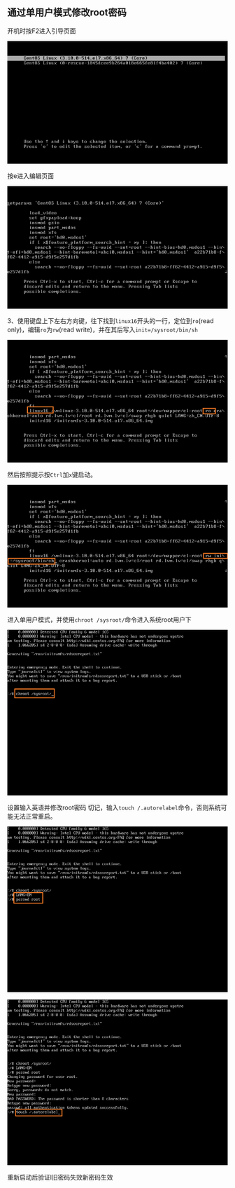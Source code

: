 ## 通过单用户模式修改root密码

开机时按F2进入引导页面

![image-20230608173352698](https://raw.githubusercontent.com/yzl-eng/blogImage/main/img/202401311909904.png)

按e进入编辑页面

![image-20230608173415627](https://raw.githubusercontent.com/yzl-eng/blogImage/main/img/202401311909906.png)

3、使用键盘上下左右方向键，往下找到`linux16`开头的一行，定位到`ro`(read only)，编辑`ro`为`rw`(read write)，并在其后写入`init=/sysroot/bin/sh`

![image-20230608173740665](https://raw.githubusercontent.com/yzl-eng/blogImage/main/img/202401311909907.png)

然后按照提示按`Ctrl`加`x`键启动。

![image-20230608173901342](https://raw.githubusercontent.com/yzl-eng/blogImage/main/img/202401311909908.png)

进入单用户模式，并使用`chroot /sysroot/`命令进入系统root用户下

![image-20230608174051658](https://raw.githubusercontent.com/yzl-eng/blogImage/main/img/202401311909909.png)

设置输入英语并修改root密码
切记，输入`touch /.autorelabel`命令，否则系统可能无法正常重启。

![image-20230608174158871](https://raw.githubusercontent.com/yzl-eng/blogImage/main/img/202401311909910.png)

![image-20230608174307610](https://raw.githubusercontent.com/yzl-eng/blogImage/main/img/202401311909911.png)

重新启动后验证l旧密码失效新密码生效